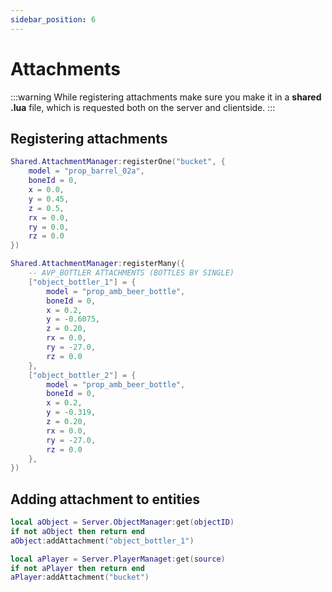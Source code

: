 ```yaml
---
sidebar_position: 6
---
```


# Attachments

:::warning
While registering attachments make sure you make it in a **shared .lua** file, which is requested both on the server and clientside.
:::


## Registering attachments
```lua title="Register single"
Shared.AttachmentManager:registerOne("bucket", {
    model = "prop_barrel_02a",
    boneId = 0,
    x = 0.0,
    y = 0.45,
    z = 0.5,
    rx = 0.0,
    ry = 0.0,
    rz = 0.0
})
```
```lua title="Register many"
Shared.AttachmentManager:registerMany({
    -- AVP_BOTTLER ATTACHMENTS (BOTTLES BY SINGLE)
    ["object_bottler_1"] = {
        model = "prop_amb_beer_bottle",
        boneId = 0,
        x = 0.2,
        y = -0.6075,
        z = 0.20,
        rx = 0.0,
        ry = -27.0,
        rz = 0.0
    },
    ["object_bottler_2"] = {
        model = "prop_amb_beer_bottle",
        boneId = 0,
        x = 0.2,
        y = -0.319,
        z = 0.20,
        rx = 0.0,
        ry = -27.0,
        rz = 0.0
    },
})
```

## Adding attachment to entities

```lua title="To object"
local aObject = Server.ObjectManager:get(objectID)
if not aObject then return end
aObject:addAttachment("object_bottler_1")
```
```lua title="To player"
local aPlayer = Server.PlayerManaget:get(source)
if not aPlayer then return end
aPlayer:addAttachment("bucket")
```